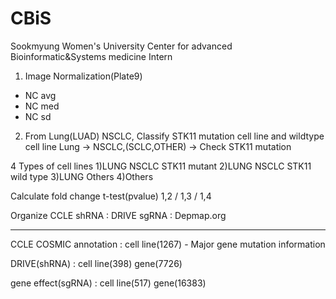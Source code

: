 # CBiS
Sookmyung Women's University Center for advanced Bioinformatic&amp;Systems medicine Intern

1. Image Normalization(Plate9)
- NC avg
- NC med
- NC sd

2. From Lung(LUAD) NSCLC, Classify STK11 mutation cell line and wildtype cell line
Lung → NSCLC,(SCLC,OTHER) → Check STK11 mutation

4 Types of cell lines
1)LUNG NSCLC STK11 mutant
2)LUNG NSCLC STK11 wild type
3)LUNG Others
4)Others 

Calculate fold change t-test(pvalue)
1,2 / 1,3 / 1,4

Organize CCLE 
shRNA : DRIVE
sgRNA : Depmap.org

------------------------
CCLE COSMIC annotation : cell line(1267) - Major gene mutation information

DRIVE(shRNA) : cell line(398) gene(7726)

gene effect(sgRNA) : cell line(517) gene(16383)

